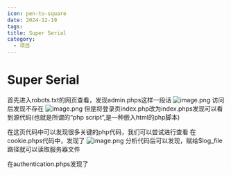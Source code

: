```yaml
---
icon: pen-to-square
date: 2024-12-19
tags: 
title: Super Serial
category:
  - 项目
---
```

# Super Serial
首先进入robots.txt的网页查看，发现admin.phps这样一段话
![image.png](https://cdn.jsdelivr.net/gh/fakeppa/blog-img/20241219204250.png)
访问后发现不存在
![image.png](https://cdn.jsdelivr.net/gh/fakeppa/blog-img/20241219204334.png)
但是将登录页index.php改为index.phps发现可以看到源代码(也就是所谓的“php script”,是一种嵌入html的php脚本)


在这页代码中可以发现很多关键的php代码，我们可以尝试进行查看
在cookie.phps代码中，发现了
![image.png](https://cdn.jsdelivr.net/gh/fakeppa/blog-img/20241219205005.png)
分析代码后可以发现，赋给$log_file路径就可以读取服务器文件

在authentication.phps发现了
